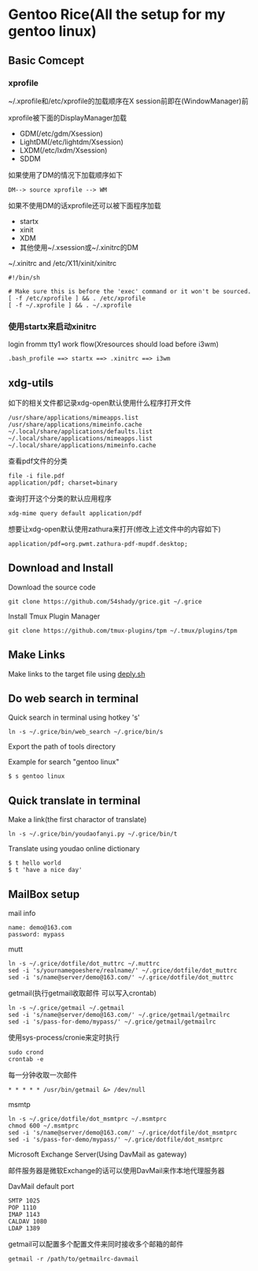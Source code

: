 # Gentoo Rice(All the setup for my gentoo linux)

## Basic Comcept

### xprofile

~/.xprofile和/etc/xprofile的加载顺序在X session前即在(WindowManager)前

xprofile被下面的DisplayManager加载

- GDM(/etc/gdm/Xsession)
- LightDM(/etc/lightdm/Xsession)
- LXDM(/etc/lxdm/Xsession)
- SDDM

如果使用了DM的情况下加载顺序如下

	DM--> source xprofile --> WM

如果不使用DM的话xprofile还可以被下面程序加载

- startx
- xinit
- XDM
- 其他使用~/.xsession或~/.xinitrc的DM

~/.xinitrc and /etc/X11/xinit/xinitrc

	#!/bin/sh

	# Make sure this is before the 'exec' command or it won't be sourced.
	[ -f /etc/xprofile ] && . /etc/xprofile
	[ -f ~/.xprofile ] && . ~/.xprofile

### 使用startx来启动xinitrc

login fromm tty1 work flow(Xresources should load before i3wm)

	.bash_profile ==> startx ==> .xinitrc ==> i3wm

## xdg-utils

如下的相关文件都记录xdg-open默认使用什么程序打开文件

	/usr/share/applications/mimeapps.list
	/usr/share/applications/mimeinfo.cache
	~/.local/share/applications/defaults.list
	~/.local/share/applications/mimeapps.list
	~/.local/share/applications/mimeinfo.cache

查看pdf文件的分类

	file -i file.pdf
	application/pdf; charset=binary

查询打开这个分类的默认应用程序

	xdg-mime query default application/pdf

想要让xdg-open默认使用zathura来打开(修改上述文件中的内容如下)

	application/pdf=org.pwmt.zathura-pdf-mupdf.desktop;

## Download and Install

Download the source code

	git clone https://github.com/54shady/grice.git ~/.grice

Install Tmux Plugin Manager

	git clone https://github.com/tmux-plugins/tpm ~/.tmux/plugins/tpm

## Make Links

Make links to the target file using [deply.sh](deploy.sh)

## Do web search in terminal

Quick search in terminal using hotkey 's'

	ln -s ~/.grice/bin/web_search ~/.grice/bin/s

Export the path of tools directory

Example for search "gentoo linux"

	$ s gentoo linux

## Quick translate in terminal

Make a link(the first charactor of translate)

	ln -s ~/.grice/bin/youdaofanyi.py ~/.grice/bin/t

Translate using youdao online dictionary

	$ t hello world
	$ t 'have a nice day'

## MailBox setup

mail info

	name: demo@163.com
	password: mypass

mutt

	ln -s ~/.grice/dotfile/dot_muttrc ~/.muttrc
	sed -i 's/yournamegoeshere/realname/' ~/.grice/dotfile/dot_muttrc
	sed -i 's/name@server/demo@163.com/' ~/.grice/dotfile/dot_muttrc

getmail(执行getmail收取邮件 可以写入crontab)

	ln -s ~/.grice/getmail ~/.getmail
	sed -i 's/name@server/demo@163.com/' ~/.grice/getmail/getmailrc
	sed -i 's/pass-for-demo/mypass/' ~/.grice/getmail/getmailrc

使用sys-process/cronie来定时执行

	sudo crond
	crontab -e

每一分钟收取一次邮件

	* * * * * /usr/bin/getmail &> /dev/null

msmtp

	ln -s ~/.grice/dotfile/dot_msmtprc ~/.msmtprc
	chmod 600 ~/.msmtprc
	sed -i 's/name@server/demo@163.com/' ~/.grice/dotfile/dot_msmtprc
	sed -i 's/pass-for-demo/mypass/' ~/.grice/dotfile/dot_msmtprc

Microsoft Exchange Server(Using DavMail as gateway)

邮件服务器是微软Exchange的话可以使用DavMail来作本地代理服务器

DavMail default port

	SMTP 1025
	POP 1110
	IMAP 1143
	CALDAV 1080
	LDAP 1389

getmail可以配置多个配置文件来同时接收多个邮箱的邮件

	getmail -r /path/to/getmailrc-davmail
